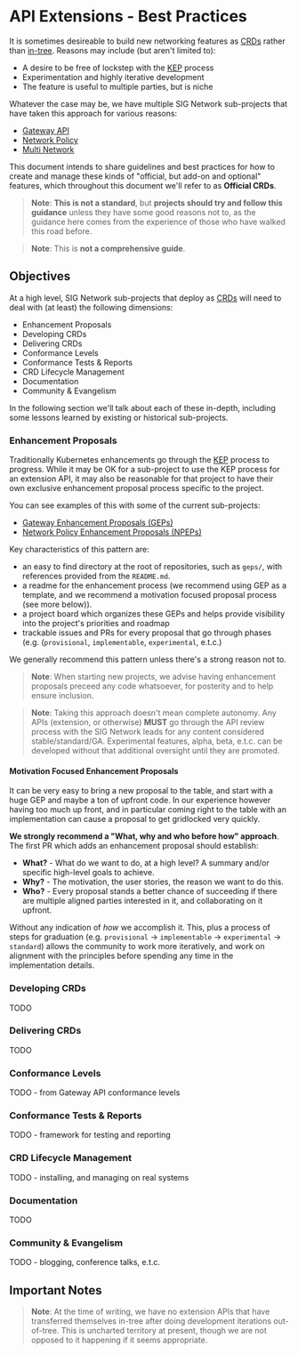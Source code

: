 # API Extensions - Best Practices

It is sometimes desireable to build new networking features as [CRDs] rather
than [in-tree]. Reasons may include (but aren't limited to):

* A desire to be free of lockstep with the [KEP] process
* Experimentation and highly iterative development
* The feature is useful to multiple parties, but is niche

Whatever the case may be, we have multiple SIG Network sub-projects that have
taken this approach for various reasons:

* [Gateway API]
* [Network Policy]
* [Multi Network]

This document intends to share guidelines and best practices for how to create
and manage these kinds of "official, but add-on and optional" features, which
throughout this document we'll refer to as **Official CRDs**.

> **Note**: **This is not a standard**, but **projects should try and follow
> this guidance** unless they have some good reasons not to, as the guidance
> here comes from the experience of those who have walked this road before.

> **Note**: This is **not a comprehensive guide**.

[CRDs]:https://kubernetes.io/docs/concepts/extend-kubernetes/api-extension/custom-resources/
[in-tree]:https://github.com/kubernetes/kubernetes/
[KEP]:https://github.com/kubernetes/enhancements/blob/master/keps/README.md
[Gateway API]:https://github.com/kubernetes-sigs/gateway-api
[Network Policy]:https://github.com/kubernetes-sigs/network-policy-api
[Multi Network]:https://github.com/kubernetes-sigs/multi-network

## Objectives

At a high level, SIG Network sub-projects that deploy as [CRDs] will need to
deal with (at least) the following dimensions:

* Enhancement Proposals
* Developing CRDs
* Delivering CRDs
* Conformance Levels
* Conformance Tests & Reports
* CRD Lifecycle Management
* Documentation
* Community & Evangelism

In the following section we'll talk about each of these in-depth, including
some lessons learned by existing or historical sub-projects.

[CRDs]:https://kubernetes.io/docs/concepts/extend-kubernetes/api-extension/custom-resources/

### Enhancement Proposals

Traditionally Kubernetes enhancements go through the [KEP] process to progress.
While it may be OK for a sub-project to use the KEP process for an extension
API, it may also be reasonable for that project to have their own exclusive
enhancement proposal process specific to the project.

You can see examples of this with some of the current sub-projects:

* [Gateway Enhancement Proposals (GEPs)][geps]
* [Network Policy Enhancement Proposals (NPEPs)][npeps]

Key characteristics of this pattern are:

* an easy to find directory at the root of repositories, such as `geps/`, with
  references provided from the `README.md`.
* a readme for the enhancement process (we recommend using GEP as a template,
  and we recommend a motivation focused proposal process (see more below)).
* a project board which organizes these GEPs and helps provide visibility into
  the project's priorities and roadmap
* trackable issues and PRs for every proposal that go through phases (e.g.
  (`provisional`, `implementable`, `experimental`, e.t.c.)

We generally recommend this pattern unless there's a strong reason not to.

> **Note**: When starting new projects, we advise having enhancement proposals
> preceed any code whatsoever, for posterity and to help ensure inclusion.

> **Note**: Taking this approach doesn't mean complete autonomy. Any APIs
> (extension, or otherwise) **MUST** go through the API review process with the
> SIG Network leads for any content considered stable/standard/GA. Experimental
> features, alpha, beta, e.t.c. can be developed without that additional
> oversight until they are promoted.

[KEP]:https://github.com/kubernetes/enhancements/blob/master/keps/README.md
[geps]:https://github.com/kubernetes-sigs/gateway-api/blob/main/geps/overview.md
[npeps]:https://github.com/kubernetes-sigs/network-policy-api/tree/main/npeps

#### Motivation Focused Enhancement Proposals

It can be very easy to bring a new proposal to the table, and start with a huge
GEP and maybe a ton of upfront code. In our experience however having too much
up front, and in particular coming right to the table with an implementation
can cause a proposal to get gridlocked very quickly.

**We strongly recommend a "What, why and who before how" approach**. The first
PR which adds an enhancement proposal should establish:

* **What?** - What do we want to do, at a high level? A summary and/or specific
  high-level goals to achieve.
* **Why?** - The motivation, the user stories, the reason we want to do this.
* **Who?** - Every proposal stands a better chance of succeeding if there are
  multiple aligned parties interested in it, and collaborating on it upfront.

Without any indication of _how_ we accomplish it. This, plus a process of steps
for graduation (e.g. `provisional` -> `implementable` -> `experimental` ->
`standard`) allows the community to work more iteratively, and work on alignment
with the principles before spending any time in the implementation details.

### Developing CRDs

TODO

### Delivering CRDs

TODO

### Conformance Levels

TODO - from Gateway API conformance levels

### Conformance Tests & Reports

TODO - framework for testing and reporting

### CRD Lifecycle Management

TODO - installing, and managing on real systems

### Documentation

TODO

### Community & Evangelism

TODO - blogging, conference talks, e.t.c.

## Important Notes

> **Note**: At the time of writing, we have no extension APIs that have
> transferred themselves in-tree after doing development iterations
> out-of-tree. This is uncharted territory at present, though we are not
> opposed to it happening if it seems appropriate.
